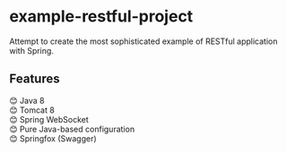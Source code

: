 # example-restful-project
Attempt to create the most sophisticated example of RESTful application with Spring.

## Features
:blush: Java 8  
:blush: Tomcat 8  
:blush: Spring WebSocket  
:blush: Pure Java-based configuration  
:blush: Springfox (Swagger)  